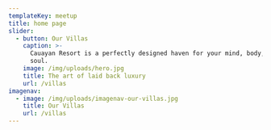 ```yaml
---
templateKey: meetup
title: home page
slider:
  - button: Our Villas
    caption: >-
      Cauayan Resort is a perfectly designed haven for your mind, body, and
      soul.
    image: /img/uploads/hero.jpg
    title: The art of laid back luxury
    url: /villas
imagenav:
  - image: /img/uploads/imagenav-our-villas.jpg
    title: Our Villas
    url: /villas
---
```


